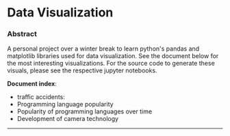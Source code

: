 # Data Visualization 

### Abstract 

A personal project over a winter break to learn python's pandas and matplotlib libraries used for data visualization. 
See the document below for the most interesting visualizations. For the source code to generate these visuals, please 
see the respective jupyter notebooks. 

__Document index__: 
+ traffic accidents: 
+ Programming language popularity
+ Popularity of programming languages over time 
+ Development of camera technology 

___ 




